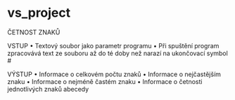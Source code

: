 # vs_project
ČETNOST ZNAKŮ

VSTUP
• Textový soubor jako parametr programu
• Při spuštění program zpracovává text ze souboru až do té doby než narazí na ukončovací symbol #

VÝSTUP
• Informace o celkovém počtu znaků
• Informace o nejčastějším znaku
• Informace o nejméně častém znaku
• Informace o četnosti jednotlivých znaků abecedy
